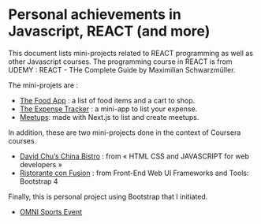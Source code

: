 # Personal achievements in Javascript, REACT (and more)

This document lists mini-projects related to REACT programming as well as other Javascript courses. The programming course in REACT is from UDEMY : REACT - THe Complete Guide by Maximilian Schwarzmüller. 

The mini-projets are : 

- [The Food App](https://ggoffaux.github.io/udemy-react-guide/The_Food_Order_App/build) : a list of food items and a cart to shop.
- [The Expense Tracker](https://ggoffaux.github.io/udemy-react-guide/The_Expense_Tracker/build) : a mini-app to list your expense.
- [Meetups](https://udemy-react-guide-delta.vercel.app/): made with Next.js to list and create meetups. 

In addition, these are two mini-projects done in the context of Coursera courses.

- [David Chu’s China Bistro](https://ggoffaux.github.io/COURSERA_HTML_CSS_JS_EXERCISES/module5-solution/index.html) : from « HTML CSS and JAVASCRIPT for web developers »
- [Ristorante con Fusion](https://ggoffaux.github.io/COURSERA_BOOTSTRAP4_conFusion/conFusion/index.html) : from Front-End Web UI Frameworks and Tools: Bootstrap 4

Finally, this is personal project using Bootstrap that I initiated.

- [OMNI Sports Event](https://ggoffaux.github.io/COURSERA_BOOTSTRAP4_conFusion/Project/Bootstrap_OMNI/index.html)
